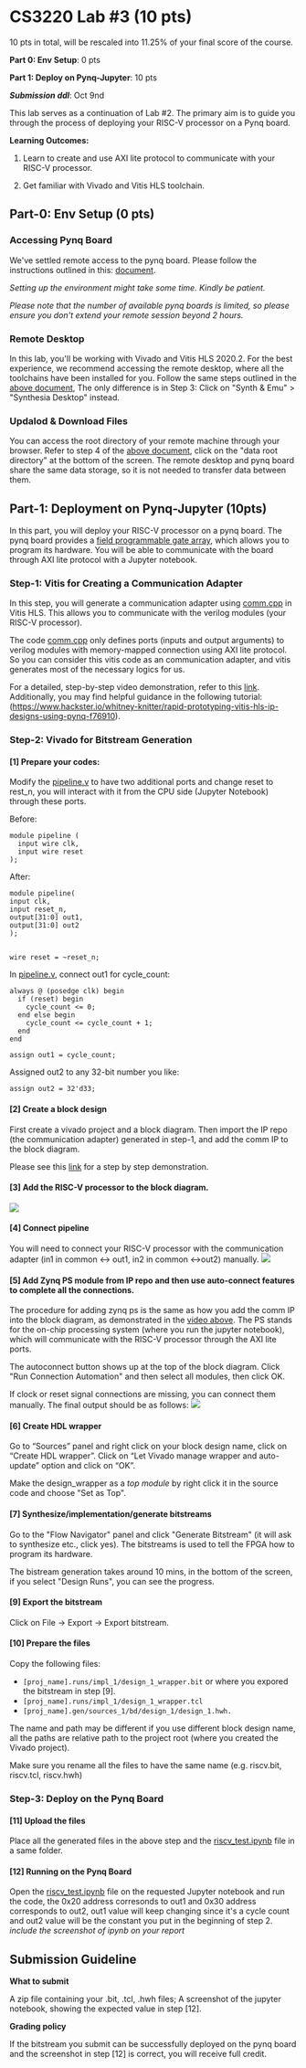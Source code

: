 # CS3220 Lab #3 (10 pts) 

10 pts in total, will be rescaled into 11.25% of your final score of the course.  

**Part 0: Env Setup**: 0 pts

**Part 1: Deploy on Pynq-Jupyter**: 10 pts

***Submission ddl***: Oct 9nd

This lab serves as a continuation of Lab #2. The primary aim is to guide you through the process of deploying your RISC-V processor on a Pynq board.

**Learning Outcomes:**

1. Learn to create and use AXI lite protocol to communicate with your RISC-V processor.

2. Get familiar with Vivado and Vitis HLS toolchain.

## Part-0: Env Setup (0 pts)

### Accessing Pynq Board

We've settled remote access to the pynq board. Please follow the instructions outlined in this: [document](https://docs.google.com/document/d/1WEvITUjTsU5aGcmtTOyS6S6BRdve-n_P11pqTyLeIaU/edit?usp=sharing). 

*Setting up the environment might take some time. Kindly be patient.*

*Please note that the number of available pynq boards is limited, so please ensure you don't extend your remote session beyond 2 hours.*

### Remote Desktop

In this lab, you'll be working with Vivado and Vitis HLS 2020.2. For the best experience, we recommend accessing the remote desktop, where all the toolchains have been installed for you. Follow the same steps outlined in the [above document](https://docs.google.com/document/d/1WEvITUjTsU5aGcmtTOyS6S6BRdve-n_P11pqTyLeIaU/edit?usp=sharing), The only difference is in Step 3: Click on "Synth & Emu" > "Synthesia Desktop" instead.

### Updalod & Download Files

You can access the root directory of your remote machine through your browser. Refer to step 4 of the [above document](https://docs.google.com/document/d/1WEvITUjTsU5aGcmtTOyS6S6BRdve-n_P11pqTyLeIaU/edit?usp=sharing), click on the "data root directory" at the bottom of the screen. The remote desktop and pynq board share the same data storage, so it is not needed to transfer data between them.

## Part-1: Deployment on Pynq-Jupyter (10pts)

In this part, you will deploy your RISC-V processor on a pynq board. The pynq board provides a [field programmable gate array](https://en.wikipedia.org/wiki/Field-programmable_gate_array), which allows you to program its hardware. You will be able to communicate with the board through AXI lite protocol with a Jupyter notebook.

### Step-1: Vitis for Creating a Communication Adapter

In this step, you will generate a communication adapter using [comm.cpp](comm.cpp) in Vitis HLS. This allows you to communicate with the verilog modules (your RISC-V processor).

The code [comm.cpp](comm.cpp) only defines ports (inputs and output arguments) to verilog modules with memory-mapped connection using AXI lite protocol. So you can consider this vitis code as an communication adapter, and vitis generates most of the necessary logics for us.

For a detailed, step-by-step video demonstration, refer to this [link](https://drive.google.com/file/d/1GYrVq5hJ2KwMEMfOCgT8xiaIQPkq5pFb/view?usp=sharing). Additionally, you may find helpful guidance in the following tutorial: (https://www.hackster.io/whitney-knitter/rapid-prototyping-vitis-hls-ip-designs-using-pynq-f76910). 


### Step-2: Vivado for Bitstream Generation

#### [1] Prepare your codes:

Modify the [pipeline.v](pipeline.v) to have two additional ports and change reset to rest_n, you will interact with it from the CPU side (Jupyter Notebook) through these ports.

Before:

```
module pipeline (
  input wire clk,
  input wire reset
);
```

After:

```
module pipeline(
input clk,
input reset_n, 
output[31:0] out1,
output[31:0] out2
);


wire reset = ~reset_n;  
```

In [pipeline.v](pipeline.v), connect out1 for cycle_count:

``` 
always @ (posedge clk) begin
  if (reset) begin
    cycle_count <= 0; 
  end else begin
    cycle_count <= cycle_count + 1;    
  end
end

assign out1 = cycle_count;
```

Assigned out2 to any 32-bit number you like:

```
assign out2 = 32'd33;  
```

#### [2] Create a block design

First create a vivado project and a block diagram. Then import the IP repo (the communication adapter) generated in step-1, and add the comm IP to the block diagram. 

Please see this [link](https://drive.google.com/file/d/13UJYmOdiZHjuR1avq2HrmpxkNc-HSVaM/view?usp=sharing) for a step by step demonstration.

#### [3] Add the RISC-V processor to the block diagram.

<img src="figs/addriscv.png"> 

#### [4] Connect pipeline

You will need to connect your RISC-V processor with the communication adapter (in1 in common <-> out1, in2 in common <->out2) manually. 
<img src="figs/connect.png"> 

#### [5] Add Zynq PS module from IP repo and then use auto-connect features to complete all the connections. 

The procedure for adding zynq ps is the same as how you add the comm IP into the block diagram, as demonstrated in the [video above](https://drive.google.com/file/d/13UJYmOdiZHjuR1avq2HrmpxkNc-HSVaM/view?usp=sharing). The PS stands for the on-chip processing system (where you run the jupyter notebook), which will communicate with the RISC-V processor through the AXI lite ports.

The autoconnect button shows up at the top of the block diagram. Click "Run Connection Automation" and then select all modules, then click OK.

If clock or reset signal connections are missing, you can connect them manually. The final output should be as follows:
<img src="figs/finaldig.png"> 

#### [6] Create HDL wrapper 

Go to “Sources” panel and right click on your block design name, click on “Create HDL wrapper”. Click on “Let Vivado manage wrapper and auto-update” option and click on “OK”. 

Make the design_wrapper as a *top module* by right click it in the source code and choose "Set as Top". 

#### [7] Synthesize/implementation/generate bitstreams

Go to the "Flow Navigator" panel and click "Generate Bitstream" (it will ask to synthesize etc., click yes). The bitstreams is used to tell the FPGA how to program its hardware.

The bistream generation takes around 10 mins, in the bottom of the screen, if you select "Design Runs", you can see the progress.

#### [9] Export the bitstream

Click on File -> Export -> Export bitstream.

#### [10] Prepare the files

Copy the following files:
+ `[proj_name].runs/impl_1/design_1_wrapper.bit` or where you expored the bitstream in step [9].
+ `[proj_name].runs/impl_1/design_1_wrapper.tcl`
+ `[proj_name].gen/sources_1/bd/design_1/design_1.hwh.`

The name and path may be different if you use different block design name, all the paths are relative path to the project root (where you created the Vivado project).

Make sure you rename all the files to have the same name (e.g. riscv.bit, riscv.tcl, riscv.hwh) 

### Step-3: Deploy on the Pynq Board

#### [11] Upload the files 

Place all the generated files in the above step and the [riscv_test.ipynb](riscv_test.ipynb) file in a same folder.  

#### [12] Running on the Pynq Board

Open the [riscv_test.ipynb](riscv_test.ipynb) file on the requested Jupyter notebook and run the code, the 0x20 address corresonds to out1 and 0x30 address corresponds to out2, out1 value will keep changing since it's a cycle count and out2 value will be the constant you put in the beginning of step 2. 
*include the screenshot of ipynb on your report* 

## Submission Guideline

**What to submit** 

A zip file containing your .bit, .tcl, .hwh files;
A screenshot of the jupyter notebook, showing the expected value in step [12].

**Grading policy** 

If the bitstream you submit can be successfully deployed on the pynq board and the screenshot in step [12] is correct, you will receive full credit.
